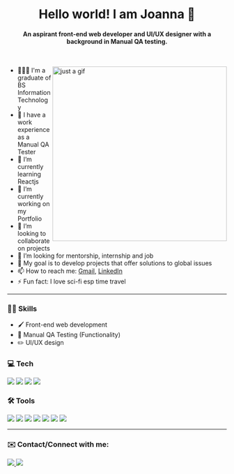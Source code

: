 <div align="center">
 <h1> Hello world! I am Joanna 👋 </h1>
 <h4> An aspirant front-end web developer and UI/UX designer with a background in Manual QA testing.  </h4>
</div>

</br>

<div>

 <img src="https://media.tenor.com/wilYo_7wGKYAAAAC/new-game-ahagon-umiko-programming.gif" alt="just a gif" width="400px" align="right"/>
 <ul align="left">
  <li > 🧑🏻‍💻 I'm a graduate of BS Information Technology </li>
  <li > 💼 I have a work experience as a Manual QA Tester</li>
  <li > 🌱 I’m currently learning Reactjs</li>
  <li > 🔭 I’m currently working on my Portfolio</li>
  <li > 👯 I’m looking to collaborate on projects</li>
  <li > 🤔 I’m looking for mentorship, internship and job</li>
  <li > 🎯 My goal is to develop projects that offer solutions to global issues </li>
  <li > 📫 How to reach me: <a href= "mailto:rectojoanna20@gmail.com">Gmail</a>, <a href= "https://linkedin.com/in/joanna-recto/)">LinkedIn</a> </li>
  <li > ⚡ Fun fact: I love sci-fi esp time travel</li>
 </ul>

</div>
 




<hr> </hr>

<div>
 
### 💃🏻 Skills
- 🖌️ Front-end web development
- 🔎 Manual QA Testing (Functionality)
- ✏️ UI/UX design


### 💻 Tech
<div align="left">
<img src="https://img.shields.io/badge/HTML5-E34F26?style=for-the-badge&logo=html5&logoColor=white" />
<img src="https://img.shields.io/badge/CSS3-1572B6?style=for-the-badge&logo=css3&logoColor=white" />
<img src="https://img.shields.io/badge/JavaScript-323330?style=for-the-badge&logo=javascript&logoColor=F7DF1E"/>
<img src="https://img.shields.io/badge/React-20232A?style=for-the-badge&logo=react&logoColor=61DAFB" />

 ### 🛠️ Tools 
<img src="https://img.shields.io/badge/Visual_Studio_Code-0078D4?style=for-the-badge&logo=visual%20studio%20code&logoColor=white" />
<img src="https://img.shields.io/badge/GitHub-100000?style=for-the-badge&logo=github&logoColor=white" />
<img src="https://img.shields.io/badge/GIT-404040?style=for-the-badge&logo=git&logoColor=whit" />
<img src="https://img.shields.io/badge/Figma-F24E1E?style=for-the-badge&logo=figma&logoColor=white" />
<img src="https://img.shields.io/badge/Canva-%2300C4CC.svg?&style=for-the-badge&logo=Canva&logoColor=white" />
<img src="https://img.shields.io/badge/Jira-0052CC?style=for-the-badge&logo=Jira&logoColor=white" />
<img src="https://img.shields.io/badge/Notion-191919?style=for-the-badge&logo=notion&logoColor=white" />

</div>

<hr> </hr>

### ✉️ Contact/Connect with me:
<a href="https://linkedin.com/in/joanna-recto" rel="nofollow"> <img src="https://img.shields.io/badge/LinkedIn-0077B5?style=for-the-badge&logo=linkedin&logoColor=whitee" /> <a/>
<a href="mailto:rectojoanna20@gmail.com" target=”_blank” rel="nofollow"><img src="https://img.shields.io/badge/Gmail-D14836?style=for-the-badge&logo=gmail&logoColor=white" /> <a/>
